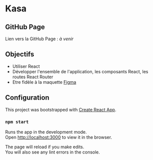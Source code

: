 # Kasa

## GitHub Page

Lien vers la GitHub Page : _à venir_

## Objectifs

* Utiliser React
* Développer l'ensemble de l'application, les composants React, les routes React Router
* Etre fidèle à la maquette [Figma](https://www.figma.com/file/bAnXDNqRKCRRP8mY2gcb5p/UI-Design-Kasa-FR?node-id=0%3A1)

## Configuration

This project was bootstrapped with [Create React App](https://github.com/facebook/create-react-app).

### `npm start`

Runs the app in the development mode.\
Open [http://localhost:3000](http://localhost:3000) to view it in the browser.

The page will reload if you make edits.\
You will also see any lint errors in the console.

